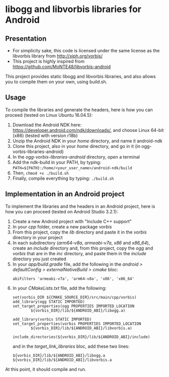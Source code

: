 # libogg and libvorbis libraries for Android

## Presentation

* For simplicity sake, this code is licensed under the same license as the libvorbis library from http://xiph.org/vorbis/
* This project is highly inspired from https://github.com/MoNTE48/libvorbis-android

This project provides static libogg and libvorbis libraries, and also allows you to compile them on your own, using build.sh.

## Usage

To compile the libraries and generate the headers, here is how you can proceed (tested on Linux Ubuntu 16.04.5):

1. Download the Android NDK here: https://developer.android.com/ndk/downloads/, and choose Linux 64-bit (x86) (tested with version r18b)
2. Unzip the Android NDK in your *home* directory, and name it android-ndk
3. Clone this project, also in your *home* directory, and go in it (in ogg-vorbis-libraries-android)
4. In the *ogg-vorbis-libraries-android* directory, open a terminal
5. Add the ndk-build in your PATH, by typing: `PATH=${PATH}:/home/<your_user_name>/android-ndk/build`
6. Then, `chmod +x ./build.sh`
7. Finally, compile everything by typing: `./build.sh`

## Implementation in an Android project

To implement the libraries and the headers in an Android project, here is how you can proceed (tested on Android Studio 3.2.1):

1. Create a new Android project with "Include C++ support"
2. In your *cpp* folder, create a new package *vorbis*
3. From this project, copy the *lib* directory and paste it in the *vorbis* directory in your project
4. In each subdirectory (*arm64-v8a*, *armeabi-v7a*, *x86* and *x86_64*), create an *include* directory and, from this project, copy the *ogg* and *vorbis* that are in the *inc* directory, and paste them in the *include* directory you just created
5. In your *app/build.gradle* file, add the following in the *android > defaultConfig > externalNativeBuild > cmake* bloc:
   ```
   abiFilters 'armeabi-v7a', 'arm64-v8a', 'x86', 'x86_64'
   ```
6. In your *CMakeLists.txt* file, add the following:
   ```
   set(vorbis_DIR ${CMAKE_SOURCE_DIR}/src/main/cpp/vorbis)
   add_library(ogg STATIC IMPORTED)
   set_target_properties(ogg PROPERTIES IMPORTED_LOCATION
           ${vorbis_DIR}/lib/${ANDROID_ABI}/libogg.a)
   
   add_library(vorbis STATIC IMPORTED)
   set_target_properties(vorbis PROPERTIES IMPORTED_LOCATION
           ${vorbis_DIR}/lib/${ANDROID_ABI}/libvorbis.a)
   
   include_directories(${vorbis_DIR}/lib/${ANDROID_ABI}/include)
   ```
   and in the *target_link_libraries* bloc, add these two lines:
   ```
   ${vorbis_DIR}/lib/${ANDROID_ABI}/libogg.a
   ${vorbis_DIR}/lib/${ANDROID_ABI}/libvorbis.a
   ```

At this point, it should compile and run.
